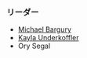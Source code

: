 ### リーダー
* [Michael Bargury](mailto:michael.bargury@owasp.org)
* [Kayla Underkoffler](mailto:underkoffler.kayla@gmail.com)
* Ory Segal
